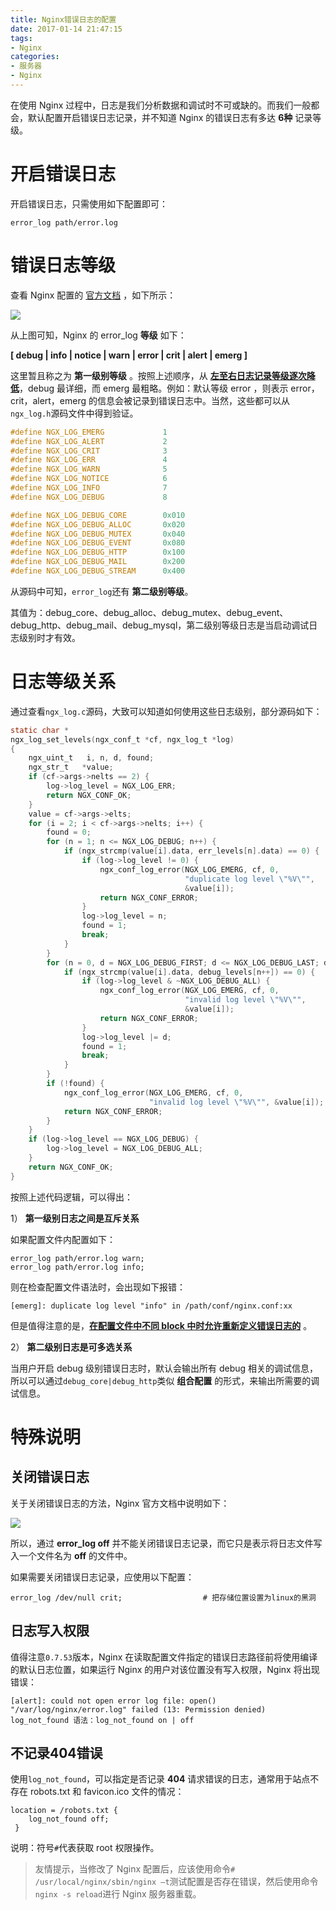 ```yaml
---
title: Nginx错误日志的配置
date: 2017-01-14 21:47:15
tags:
- Nginx
categories:
- 服务器
- Nginx
---
```


在使用 Nginx 过程中，日志是我们分析数据和调试时不可或缺的。而我们一般都会，默认配置开启错误日志记录，并不知道 Nginx 的错误日志有多达 **6种** 记录等级。<!--more-->

# 开启错误日志

开启错误日志，只需使用如下配置即可：

```Nginx
error_log path/error.log 
```

# 错误日志等级

查看 Nginx 配置的 [官方文档](http://nginx.org/en/docs/ngx_core_module.html#error_log) ，如下所示：

![](https://img1.fanhaobai.com/2017/01/nginx-error-log/bV28VaqG_Zxq4KG0QjFIyC0j.png)

从上图可知，Nginx 的 error_log **等级** 如下：

<strong>[ debug | info | notice | warn | error | crit | alert | emerg ]</strong>

这里暂且称之为 **第一级别等级** 。按照上述顺序，从 [**左至右日志记录等级逐次降低**](#)，debug 最详细，而 emerg 最粗略。例如：默认等级 error ，则表示 error，crit，alert，emerg 的信息会被记录到错误日志中。当然，这些都可以从`ngx_log.h`源码文件中得到验证。

```C
#define NGX_LOG_EMERG             1
#define NGX_LOG_ALERT             2
#define NGX_LOG_CRIT              3
#define NGX_LOG_ERR               4
#define NGX_LOG_WARN              5
#define NGX_LOG_NOTICE            6
#define NGX_LOG_INFO              7
#define NGX_LOG_DEBUG             8

#define NGX_LOG_DEBUG_CORE        0x010
#define NGX_LOG_DEBUG_ALLOC       0x020
#define NGX_LOG_DEBUG_MUTEX       0x040
#define NGX_LOG_DEBUG_EVENT       0x080
#define NGX_LOG_DEBUG_HTTP        0x100
#define NGX_LOG_DEBUG_MAIL        0x200
#define NGX_LOG_DEBUG_STREAM      0x400
```

从源码中可知，`error_log`还有 **第二级别等级**。

其值为：debug_core、debug_alloc、debug_mutex、debug_event、debug_http、debug_mail、debug_mysql，第二级别等级日志是当启动调试日志级别时才有效。

# 日志等级关系

通过查看`ngx_log.c`源码，大致可以知道如何使用这些日志级别，部分源码如下：

```C
static char *
ngx_log_set_levels(ngx_conf_t *cf, ngx_log_t *log)
{
    ngx_uint_t   i, n, d, found;
    ngx_str_t   *value;
    if (cf->args->nelts == 2) {
        log->log_level = NGX_LOG_ERR;
        return NGX_CONF_OK;
    }
    value = cf->args->elts;
    for (i = 2; i < cf->args->nelts; i++) {
        found = 0;
        for (n = 1; n <= NGX_LOG_DEBUG; n++) {
            if (ngx_strcmp(value[i].data, err_levels[n].data) == 0) {
                if (log->log_level != 0) {
                    ngx_conf_log_error(NGX_LOG_EMERG, cf, 0,
                                       "duplicate log level \"%V\"",
                                       &value[i]);
                    return NGX_CONF_ERROR;
                }
                log->log_level = n;
                found = 1;
                break;
            }
        }
        for (n = 0, d = NGX_LOG_DEBUG_FIRST; d <= NGX_LOG_DEBUG_LAST; d <<= 1) {
            if (ngx_strcmp(value[i].data, debug_levels[n++]) == 0) {
                if (log->log_level & ~NGX_LOG_DEBUG_ALL) {
                    ngx_conf_log_error(NGX_LOG_EMERG, cf, 0,
                                       "invalid log level \"%V\"",
                                       &value[i]);
                    return NGX_CONF_ERROR;
                }
                log->log_level |= d;
                found = 1;
                break;
            }
        }
        if (!found) {
            ngx_conf_log_error(NGX_LOG_EMERG, cf, 0,
                               "invalid log level \"%V\"", &value[i]);
            return NGX_CONF_ERROR;
        }
    }
    if (log->log_level == NGX_LOG_DEBUG) {
        log->log_level = NGX_LOG_DEBUG_ALL;
    }
    return NGX_CONF_OK;
}
```

按照上述代码逻辑，可以得出：

1） **第一级别日志之间是互斥关系**

如果配置文件内配置如下：

```Nginx
error_log path/error.log warn;  
error_log path/error.log info;  
```

则在检查配置文件语法时，会出现如下报错：

```Nginx
[emerg]: duplicate log level "info" in /path/conf/nginx.conf:xx
```

但是值得注意的是，[**在配置文件中不同 block 中时允许重新定义错误日志的**](#) 。

2） **第二级别日志是可多选关系**

当用户开启 debug 级别错误日志时，默认会输出所有 debug 相关的调试信息，所以可以通过`debug_core|debug_http`类似 **组合配置** 的形式，来输出所需要的调试信息。

# 特殊说明

## 关闭错误日志

关于关闭错误日志的方法，Nginx 官方文档中说明如下：

![](https://img2.fanhaobai.com/2017/01/nginx-error-log/Y9dl4sFCEwGsFmUFvKYey-bI.png)

所以，通过 **error_log off** 并不能关闭错误日志记录，而它只是表示将日志文件写入一个文件名为 **off** 的文件中。

如果需要关闭错误日志记录，应使用以下配置：

```Nginx
error_log /dev/null crit;                  # 把存储位置设置为linux的黑洞
```

## 日志写入权限

值得注意`0.7.53`版本，Nginx 在读取配置文件指定的错误日志路径前将使用编译的默认日志位置，如果运行 Nginx 的用户对该位置没有写入权限，Nginx 将出现错误：

```Nginx
[alert]: could not open error log file: open() "/var/log/nginx/error.log" failed (13: Permission denied) 
log_not_found 语法：log_not_found on | off
```

## 不记录404错误

使用`log_not_found`，可以指定是否记录 **404** 请求错误的日志，通常用于站点不存在 robots.txt 和 favicon.ico 文件的情况：

```Nginx
location = /robots.txt {
    log_not_found off;
 }
```

说明：符号`#`代表获取 root 权限操作。

> 友情提示，当修改了 Nginx 配置后，应该使用命令`# /usr/local/nginx/sbin/nginx –t`测试配置是否存在错误，然后使用命令`nginx -s reload`进行 Nginx 服务器重载。
